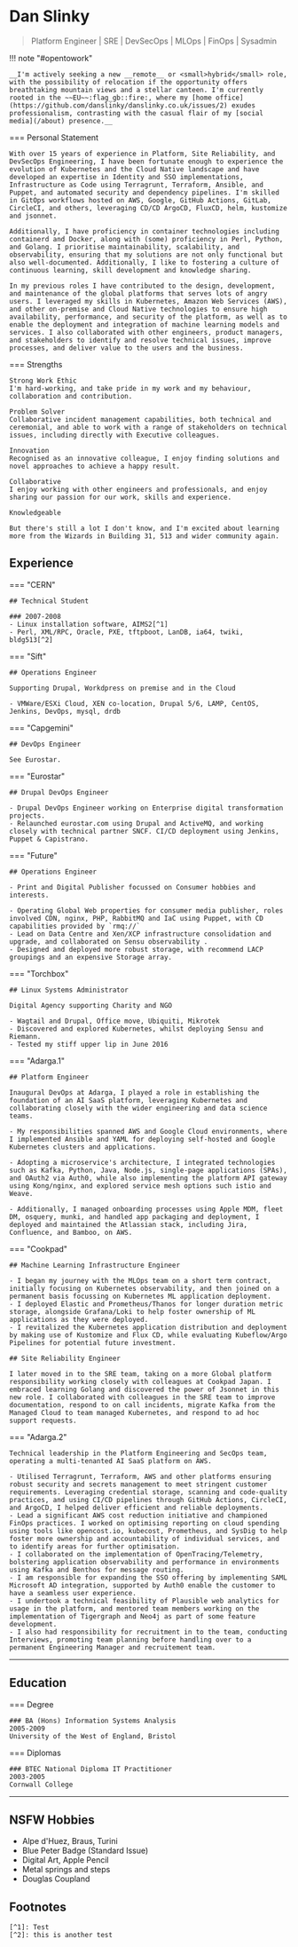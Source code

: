 # Dan Slinky
> Platform Engineer | SRE | DevSecOps | MLOps | FinOps | Sysadmin

!!! note "#opentowork"

    __I'm actively seeking a new __remote__ or <small>hybrid</small> role, with the possibility of relocation if the opportunity offers breathtaking mountain views and a stellar canteen. I'm currently rooted in the ~~EU~~:flag_gb::fire:, where my [home office](https://github.com/danslinky/danslinky.co.uk/issues/2) exudes professionalism, contrasting with the casual flair of my [social media](/about) presence.__

=== Personal Statement

    With over 15 years of experience in Platform, Site Reliability, and DevSecOps Engineering, I have been fortunate enough to experience the evolution of Kubernetes and the Cloud Native landscape and have developed an expertise in Identity and SSO implementations, Infrastructure as Code using Terragrunt, Terraform, Ansible, and Puppet, and automated security and dependency pipelines. I'm skilled in GitOps workflows hosted on AWS, Google, GitHub Actions, GitLab, CircleCI, and others, leveraging CD/CD ArgoCD, FluxCD, helm, kustomize and jsonnet.

    Additionally, I have proficiency in container technologies including containerd and Docker, along with (some) proficiency in Perl, Python, and Golang. I prioritise maintainability, scalability, and observability, ensuring that my solutions are not only functional but also well-documented. Additionally, I like to fostering a culture of continuous learning, skill development and knowledge sharing.

    In my previous roles I have contributed to the design, development, and maintenance of the global platforms that serves lots of angry users. I leveraged my skills in Kubernetes, Amazon Web Services (AWS), and other on-premise and Cloud Native technologies to ensure high availability, performance, and security of the platform, as well as to enable the deployment and integration of machine learning models and services. I also collaborated with other engineers, product managers, and stakeholders to identify and resolve technical issues, improve processes, and deliver value to the users and the business.

=== Strengths

    Strong Work Ethic
    I'm hard-working, and take pride in my work and my behaviour,  collaboration and contribution.

    Problem Solver
    Collaborative incident management capabilities, both technical and ceremonial, and able to work with a range of stakeholders on technical issues, including directly with Executive colleagues.

    Innovation
    Recognised as an innovative colleague, I enjoy finding solutions and novel approaches to achieve a happy result.

    Collaborative
    I enjoy working with other engineers and professionals, and enjoy sharing our passion for our work, skills and experience.

    Knowledgeable

    But there's still a lot I don't know, and I'm excited about learning more from the Wizards in Building 31, 513 and wider community again.

## Experience

=== "CERN"

    ## Technical Student 

    ### 2007-2008
    - Linux installation software, AIMS2[^1]
    - Perl, XML/RPC, Oracle, PXE, tftpboot, LanDB, ia64, twiki, bldg513[^2]

=== "Sift"

    ## Operations Engineer

    Supporting Drupal, Workdpress on premise and in the Cloud

    - VMWare/ESXi Cloud, XEN co-location, Drupal 5/6, LAMP, CentOS, Jenkins, DevOps, mysql, drdb

=== "Capgemini"

    ## DevOps Engineer

    See Eurostar.

=== "Eurostar"

    ## Drupal DevOps Engineer

    - Drupal DevOps Engineer working on Enterprise digital transformation projects.
    - Relaunched eurostar.com using Drupal and ActiveMQ, and working closely with technical partner SNCF. CI/CD deployment using Jenkins, Puppet & Capistrano.

=== "Future"

    ## Operations Engineer

    - Print and Digital Publisher focussed on Consumer hobbies and interests.

    - Operating Global Web properties for consumer media publisher, roles involved CDN, nginx, PHP, RabbitMQ and IaC using Puppet, with CD capabilities provided by `rmq://`
    - Lead on Data Centre and Xen/XCP infrastructure consolidation and upgrade, and collaborated on Sensu observability .
    - Designed and deployed more robust storage, with recommend LACP groupings and an expensive Storage array.


=== "Torchbox"

    ## Linux Systems Administrator

    Digital Agency supporting Charity and NGO

    - Wagtail and Drupal, Office move, Ubiquiti, Mikrotek
    - Discovered and explored Kubernetes, whilst deploying Sensu and Riemann.
    - Tested my stiff upper lip in June 2016

=== "Adarga.1"

    ## Platform Engineer

    Inaugural DevOps at Adarga, I played a role in establishing the foundation of an AI SaaS platform, leveraging Kubernetes and collaborating closely with the wider engineering and data science teams.

    - My responsibilities spanned AWS and Google Cloud environments, where I implemented Ansible and YAML for deploying self-hosted and Google Kubernetes clusters and applications.

    - Adopting a microservice's architecture, I integrated technologies such as Kafka, Python, Java, Node.js, single-page applications (SPAs), and OAuth2 via Auth0, while also implementing the platform API gateway using Kong/nginx, and explored service mesh options such istio and Weave.

    - Additionally, I managed onboarding processes using Apple MDM, fleet DM, osquery, munki, and handled app packaging and deployment, I deployed and maintained the Atlassian stack, including Jira, Confluence, and Bamboo, on AWS.


=== "Cookpad"

    ## Machine Learning Infrastructure Engineer
 
    - I began my journey with the MLOps team on a short term contract, initially focusing on Kubernetes observability, and then joined on a permanent basis focussing on Kubernetes ML application deployment.
    - I deployed Elastic and Prometheus/Thanos for longer duration metric storage, alongside Grafana/Loki to help foster ownership of ML applications as they were deployed.
    - I revitalized the Kubernetes application distribution and deployment by making use of Kustomize and Flux CD, while evaluating Kubeflow/Argo Pipelines for potential future investment.

    ## Site Reliability Engineer

    I later moved in to the SRE team, taking on a more Global platform responsibility working closely with colleagues at Cookpad Japan. I embraced learning Golang and discovered the power of Jsonnet in this new role. I collaborated with colleagues in the SRE team to improve documentation, respond to on call incidents, migrate Kafka from the Managed Cloud to team managed Kubernetes, and respond to ad hoc support requests.

=== "Adarga.2"

    Technical leadership in the Platform Engineering and SecOps team, operating a multi-tenanted AI SaaS platform on AWS.

    - Utilised Terragrunt, Terraform, AWS and other platforms ensuring robust security and secrets management to meet stringent customer requirements. Leveraging credential storage, scanning and code-quality practices, and using CI/CD pipelines through GitHub Actions, CircleCI, and ArgoCD, I helped deliver efficient and reliable deployments.
    - Lead a significant AWS cost reduction initiative and championed FinOps practices. I worked on optimising reporting on cloud spending using tools like opencost.io, kubecost, Prometheus, and SysDig to help foster more ownership and accountability of individual services, and to identify areas for further optimisation.
    - I collaborated on the implementation of OpenTracing/Telemetry, bolstering application observability and performance in environments using Kafka and Benthos for message routing.
    - I am responsible for expanding the SSO offering by implementing SAML Microsoft AD integration, supported by Auth0 enable the customer to have a seamless user experience.
    - I undertook a technical feasibility of Plausible web analytics for usage in the platform, and mentored team members working on the implementation of Tigergraph and Neo4j as part of some feature development.
    - I also had responsibility for recruitment in to the team, conducting Interviews, promoting team planning before handling over to a permanent Engineering Manager and recruitement team.

<hr />

## Education

=== Degree

    ### BA (Hons) Information Systems Analysis
    2005-2009
    University of the West of England, Bristol

=== Diplomas

    ### BTEC National Diploma IT Practitioner
    2003-2005
    Cornwall College

<hr />

## NSFW Hobbies

- Alpe d'Huez, Braus, Turini
- Blue Peter Badge (Standard Issue)
- Digital Art, Apple Pencil
- Metal springs and steps
- Douglas Coupland

## Footnotes

    [^1]: Test
    [^2]: this is another test
